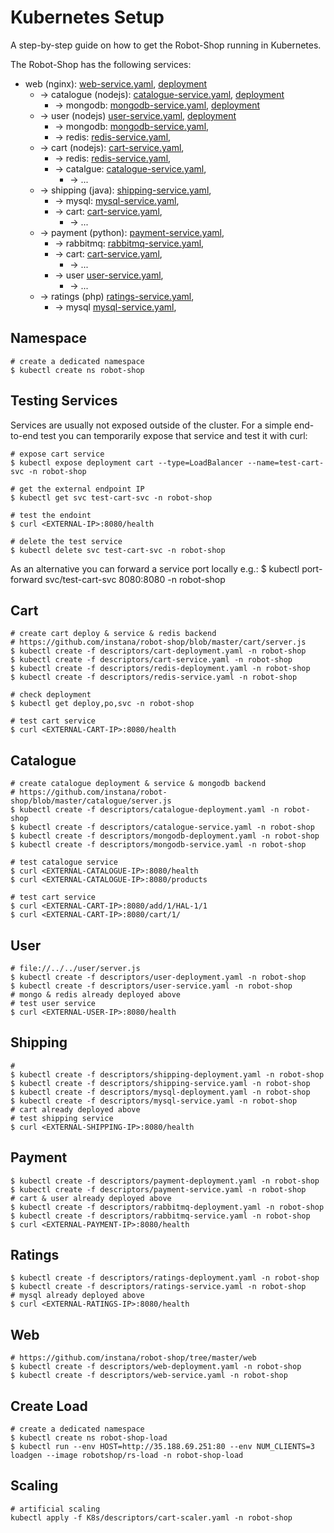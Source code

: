 # Kubernetes Setup

A step-by-step guide on how to get the Robot-Shop running in Kubernetes.

The Robot-Shop has the following services:


* web (nginx): [web-service.yaml](./descriptors/web-service.yaml), [deployment](./descriptors/web-deployment.yaml)
    * -> catalogue (nodejs): [catalogue-service.yaml](./descriptors/catalogue-service.yaml), [deployment](./descriptors/catalogue-deployment.yaml)
        * -> mongodb: [mongodb-service.yaml](./descriptors/mongodb-service.yaml), [deployment](./descriptors/mongodb-deployment.yaml)
    * -> user (nodejs) [user-service.yaml](./descriptors/user-service.yaml), [deployment](./descriptors/user-deployment.yaml)
        * -> mongodb: [mongodb-service.yaml](./descriptors/mongodb-service.yaml), [](./descriptors/mongodb-deployment.yaml)
        * -> redis: [redis-service.yaml](./descriptors/redis-service.yaml), [](./descriptors/redis-deployment.yaml)
    * -> cart (nodejs): [cart-service.yaml](./descriptors/cart-service.yaml), [](./descriptors/cart-deployment.yaml)
        * -> redis: [redis-service.yaml](./descriptors/redis-service.yaml), [](./descriptors/redis-deployment.yaml)
        * -> catalgue: [catalogue-service.yaml](./descriptors/catalogue-service.yaml), [](./descriptors/catalogue-deployment.yaml)
            * -> ...  
    * -> shipping (java): [shipping-service.yaml](./descriptors/shipping-service.yaml), [](./descriptors/shipping-deployment.yaml)
        * -> mysql: [mysql-service.yaml](./descriptors/mysql-service.yaml), [](./descriptors/mysql-deployment.yaml)
        * -> cart: [cart-service.yaml](./descriptors/cart-service.yaml), [](./descriptors/cart-deployment.yaml)
            * -> ...
    * -> payment (python): [payment-service.yaml](./descriptors/payment-service.yaml), [](./descriptors/payment-deployment.yaml)
        * -> rabbitmq: [rabbitmq-service.yaml](./descriptors/rabbitmq-service.yaml), [](./descriptors/rabbitmq-deployment.yaml)
        * -> cart: [cart-service.yaml](./descriptors/cart-service.yaml), [](./descriptors/cart-deployment.yaml)
            * -> ...
        * -> user  [user-service.yaml](./descriptors/user-service.yaml), [](./descriptors/user-deployment.yaml)
            * -> ...
    * -> ratings (php) [ratings-service.yaml](./descriptors/ratings-service.yaml), [](./descriptors/ratings-deployment.yaml)
        * -> mysql [mysql-service.yaml](./descriptors/mysql-service.yaml), [](./descriptors/mysql-deployment.yaml)



## Namespace

    # create a dedicated namespace
    $ kubectl create ns robot-shop

## Testing Services

Services are usually not exposed outside of the cluster. For a simple end-to-end test you can temporarily expose that service and test it with curl:

    # expose cart service
    $ kubectl expose deployment cart --type=LoadBalancer --name=test-cart-svc -n robot-shop

    # get the external endpoint IP
    $ kubectl get svc test-cart-svc -n robot-shop

    # test the endoint
    $ curl <EXTERNAL-IP>:8080/health

    # delete the test service
    $ kubectl delete svc test-cart-svc -n robot-shop

As an alternative you can forward a service port locally e.g.:
    $ kubectl port-forward svc/test-cart-svc 8080:8080 -n robot-shop

## Cart

    # create cart deploy & service & redis backend
    # https://github.com/instana/robot-shop/blob/master/cart/server.js
    $ kubectl create -f descriptors/cart-deployment.yaml -n robot-shop
    $ kubectl create -f descriptors/cart-service.yaml -n robot-shop
    $ kubectl create -f descriptors/redis-deployment.yaml -n robot-shop
    $ kubectl create -f descriptors/redis-service.yaml -n robot-shop

    # check deployment 
    $ kubectl get deploy,po,svc -n robot-shop

    # test cart service
    $ curl <EXTERNAL-CART-IP>:8080/health

## Catalogue

    # create catalogue deployment & service & mongodb backend
    # https://github.com/instana/robot-shop/blob/master/catalogue/server.js
    $ kubectl create -f descriptors/catalogue-deployment.yaml -n robot-shop
    $ kubectl create -f descriptors/catalogue-service.yaml -n robot-shop
    $ kubectl create -f descriptors/mongodb-deployment.yaml -n robot-shop
    $ kubectl create -f descriptors/mongodb-service.yaml -n robot-shop

    # test catalogue service
    $ curl <EXTERNAL-CATALOGUE-IP>:8080/health
    $ curl <EXTERNAL-CATALOGUE-IP>:8080/products

    # test cart service
    $ curl <EXTERNAL-CART-IP>:8080/add/1/HAL-1/1
    $ curl <EXTERNAL-CART-IP>:8080/cart/1/

## User

    # file://../../user/server.js
    $ kubectl create -f descriptors/user-deployment.yaml -n robot-shop
    $ kubectl create -f descriptors/user-service.yaml -n robot-shop
    # mongo & redis already deployed above
    # test user service
    $ curl <EXTERNAL-USER-IP>:8080/health

## Shipping

    # 
    $ kubectl create -f descriptors/shipping-deployment.yaml -n robot-shop
    $ kubectl create -f descriptors/shipping-service.yaml -n robot-shop
    $ kubectl create -f descriptors/mysql-deployment.yaml -n robot-shop
    $ kubectl create -f descriptors/mysql-service.yaml -n robot-shop
    # cart already deployed above
    # test shipping service
    $ curl <EXTERNAL-SHIPPING-IP>:8080/health

## Payment

    $ kubectl create -f descriptors/payment-deployment.yaml -n robot-shop
    $ kubectl create -f descriptors/payment-service.yaml -n robot-shop
    # cart & user already deployed above
    $ kubectl create -f descriptors/rabbitmq-deployment.yaml -n robot-shop
    $ kubectl create -f descriptors/rabbitmq-service.yaml -n robot-shop
    $ curl <EXTERNAL-PAYMENT-IP>:8080/health

## Ratings
    $ kubectl create -f descriptors/ratings-deployment.yaml -n robot-shop
    $ kubectl create -f descriptors/ratings-service.yaml -n robot-shop
    # mysql already deployed above
    $ curl <EXTERNAL-RATINGS-IP>:8080/health


## Web

    # https://github.com/instana/robot-shop/tree/master/web
    $ kubectl create -f descriptors/web-deployment.yaml -n robot-shop
    $ kubectl create -f descriptors/web-service.yaml -n robot-shop


## Create Load

    # create a dedicated namespace
    $ kubectl create ns robot-shop-load
    $ kubectl run --env HOST=http://35.188.69.251:80 --env NUM_CLIENTS=3 loadgen --image robotshop/rs-load -n robot-shop-load

## Scaling

    # artificial scaling
    kubectl apply -f K8s/descriptors/cart-scaler.yaml -n robot-shop
